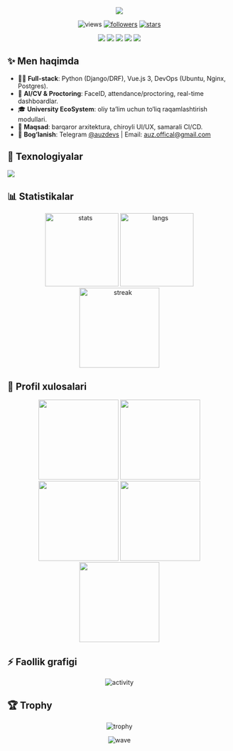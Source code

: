 <!-- HERO -->
<p align="center">
  <img src="https://readme-typing-svg.demolab.com?font=Inter&weight=700&size=28&duration=2500&pause=700&color=4AE7FF&center=true&vCenter=true&width=900&lines=Salom%2C+men+Abdulhafiz+Davlatov+(%40auzcoder)!;Full-stack+Dasturchi+%F0%9F%94%A7+Python+Django+%7C+Vue.js+%7C+DevOps;AI%2FCV%2C+Proctoring%2C+University+EcoSystem+loyihalari;Doimiy+o'sish+va+ochiq+manbaga+hissa!"/>
</p>

<!-- QUICK BADGES -->
<p align="center">
  <img src="https://komarev.com/ghpvc/?username=auzcoder&label=Profile%20views&color=0e75b6&style=flat" alt="views"/>
  <a href="https://github.com/auzcoder?tab=followers"><img src="https://img.shields.io/github/followers/auzcoder?label=Followers&style=flat&color=0ea5e9" alt="followers"/></a>
  <a href="https://github.com/auzcoder"><img src="https://img.shields.io/github/stars/auzcoder?affiliations=OWNER%2CCOLLABORATOR&style=flat&color=22c55e" alt="stars"/></a>
</p>

<!-- SOCIAL -->
<p align="center">
  <a href="https://t.me/auzdevs"><img src="https://img.shields.io/badge/Telegram-2CA5E0?style=for-the-badge&logo=telegram&logoColor=white" /></a>
  <a href="https://twitter.com/auzcoder"><img src="https://img.shields.io/badge/X%20(Twitter)-000000?style=for-the-badge&logo=x&logoColor=white" /></a>
  <a href="https://www.linkedin.com/in/auzcoder"><img src="https://img.shields.io/badge/LinkedIn-0A66C2?style=for-the-badge&logo=linkedin&logoColor=white" /></a>
  <a href="https://instagram.com/auzcoder"><img src="https://img.shields.io/badge/Instagram-E4405F?style=for-the-badge&logo=instagram&logoColor=white" /></a>
  <a href="mailto:auz.offical@gmail.com"><img src="https://img.shields.io/badge/Gmail-d14836?style=for-the-badge&logo=gmail&logoColor=white" /></a>
</p>

<!-- ABOUT -->
## ✨ Men haqimda
- 🧑‍💻 **Full-stack**: Python (Django/DRF), Vue.js 3, DevOps (Ubuntu, Nginx, Postgres).
- 🤖 **AI/CV & Proctoring**: FaceID, attendance/proctoring, real-time dashboardlar.
- 🎓 **University EcoSystem**: oliy ta’lim uchun to‘liq raqamlashtirish modullari.
- 🚀 **Maqsad**: barqaror arxitektura, chiroyli UI/UX, samarali CI/CD.
- 💬 **Bog‘lanish**: Telegram [@auzdevs](https://t.me/auzdevs) | Email: auz.offical@gmail.com

<!-- TECH STACK -->
## 🧩 Texnologiyalar
<p>
  <img src="https://skillicons.dev/icons?i=python,django,fastapi,opencv,js,ts,vue,nuxt,react,html,css,tailwind,bootstrap,sqlite,postgres,mysql,redis,mongodb,nginx,docker,git,github,linux,postman,azure,gcp,cloudflare&perline=13" />
</p>

<!-- STATS -->
## 📊 Statistikalar
<div align="center">

<!-- GitHub Stats -->
<img src="https://github-readme-stats.vercel.app/api?username=auzcoder&show_icons=true&count_private=true&hide_border=true&theme=tokyonight&rank_icon=github" height="165" alt="stats"/>
<img src="https://github-readme-stats.vercel.app/api/top-langs/?username=auzcoder&layout=compact&hide_border=true&theme=tokyonight&langs_count=8" height="165" alt="langs"/>

<!-- Streak -->
<br/>
<img src="https://streak-stats.demolab.com?user=auzcoder&theme=tokyonight&hide_border=true" height="180" alt="streak"/>
</div>

<!-- SUMMARY CARDS -->
## 🧭 Profil xulosalari
<div align="center">
  <img src="https://github-profile-summary-cards.vercel.app/api/cards/profile-details?username=auzcoder&theme=dracula" height="180" />
  <img src="https://github-profile-summary-cards.vercel.app/api/cards/stats?username=auzcoder&theme=dracula" height="180" />
  <img src="https://github-profile-summary-cards.vercel.app/api/cards/productive-time?username=auzcoder&theme=dracula&utcOffset=5" height="180" />
  <img src="https://github-profile-summary-cards.vercel.app/api/cards/most-commit-language?username=auzcoder&theme=dracula" height="180" />
  <img src="https://github-profile-summary-cards.vercel.app/api/cards/repos-per-language?username=auzcoder&theme=dracula" height="180" />
</div>

<!-- ACTIVITY GRAPH -->
## ⚡ Faollik grafigi
<p align="center">
  <img src="https://github-readme-activity-graph.vercel.app/graph?username=auzcoder&theme=dracula&hide_border=true&area=true" alt="activity" />
</p>

<!-- TROPHY -->
## 🏆 Trophy
<p align="center">
  <img src="https://github-profile-trophy.vercel.app/?username=auzcoder&theme=algolia&no-frame=true&no-bg=true&row=1&column=7" alt="trophy"/>
</p>

<!-- FEATURED (ixtiyoriy) -->
<!--
## 📌 Tanlangan loyihalar
<p align="center">
  <a href="https://github.com/auzcoder/university-ecosystem"><img src="https://github-readme-stats.vercel.app/api/pin/?username=auzcoder&repo=university-ecosystem&theme=tokyonight&hide_border=true" /></a>
  <a href="https://github.com/auzcoder/edumy"><img src="https://github-readme-stats.vercel.app/api/pin/?username=auzcoder&repo=edumy&theme=tokyonight&hide_border=true" /></a>
</p>
-->

<!-- FUN LINE -->
<p align="center">
  <img src="https://raw.githubusercontent.com/Trilokia/Trilokia/379277808c61ef204768a61bbc5d25bc7798ccf1/bottom_header.svg" alt="wave"/>
</p>
